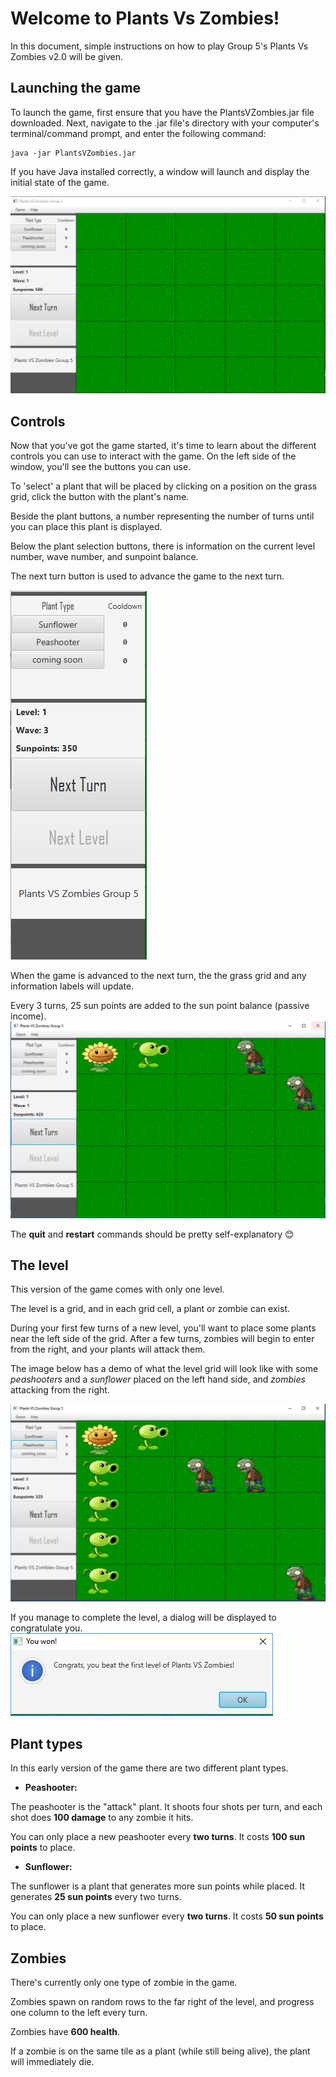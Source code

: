 # Welcome to Plants Vs Zombies!

In this document, simple instructions on how to play Group 5's Plants Vs Zombies v2.0 will be given.


## Launching the game

To launch the game, first ensure that you have the PlantsVZombies.jar file downloaded. Next, navigate to the .jar file's directory with your computer's terminal/command prompt, and enter the following command:

    java -jar PlantsVZombies.jar

If you have Java installed correctly, a window will launch and display the initial state of the game.

![](images/home.png?raw=true)

## Controls

Now that you've got the game started, it's time to learn about the different controls you can use to interact with the game.
On the left side of the window, you'll see the buttons you can use. 

To 'select' a plant that will be placed by clicking on a position on the grass grid, click the button with the plant's name.

Beside the plant buttons, a number representing the number of turns until you can place this plant is displayed.

Below the plant selection buttons, there is information on the current level number, wave number, and sunpoint balance. 

The next turn button is used to advance the game to the next turn.

![](images/controls.png?raw=true)

When the game is advanced to the next turn, the the grass grid and any information labels will update.

Every 3 turns, 25 sun points are added to the sun point balance (passive income).
![](images/actors.png?raw=true)


The **quit** and **restart** commands should be pretty self-explanatory 😊

## The level

This version of the game comes with only one level.

The level is a grid, and in each grid cell, a plant or zombie can exist.

During your first few turns of a new level, you'll want to place some plants near the left side of the grid. After a few turns, zombies will begin to enter from the right, and your plants will attack them.

The image below has a demo of what the level grid will look like with some *peashooters* and a *sunflower* placed on the left hand side, and *zombies* attacking from the right.

![](images/wave3.png?raw=true)

If you manage to complete the level, a dialog will be displayed to congratulate you.
![](images/winner.png?raw=true)

## Plant types

In this early version of the game there are two different plant types.

  * **Peashooter:**

   The peashooter is the "attack" plant. It shoots four shots per turn, and each shot does **100 damage** to any zombie it hits.

   You can only place a new peashooter every **two turns**. It costs **100 sun points** to place.

  * **Sunflower:**

   The sunflower is a plant that generates more sun points while placed. It generates **25 sun points** every two turns.

   You can only place a new sunflower every **two turns**. It costs **50 sun points** to place.

## Zombies

There's currently only one type of zombie in the game.

Zombies spawn on random rows to the far right of the level, and progress one column to the left every turn.

Zombies have **600 health**.

If a zombie is on the same tile as a plant (while still being alive), the plant will immediately die.
